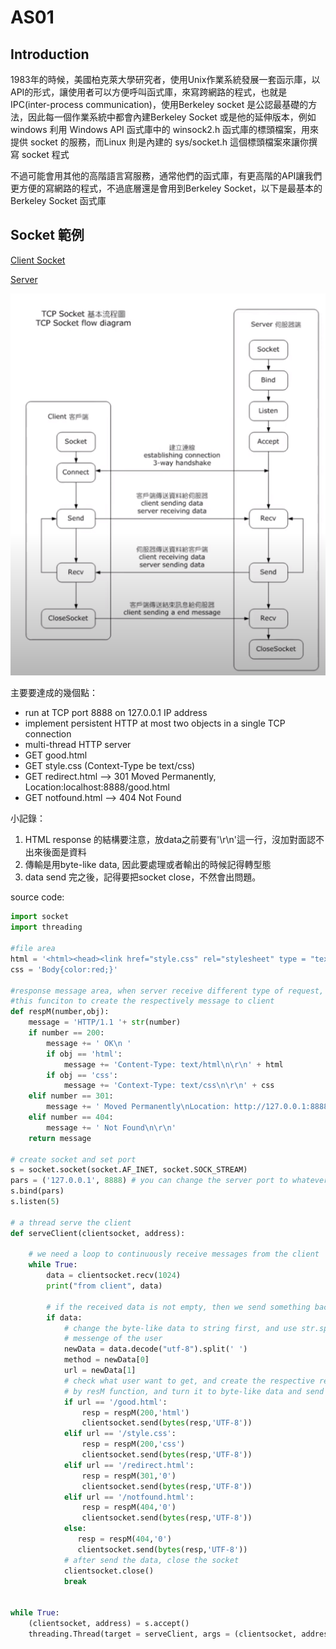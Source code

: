 # AS01

## Introduction

1983年的時候，美國柏克萊大學研究者，使用Unix作業系統發展一套函示庫，以API的形式，讓使用者可以方便呼叫函式庫，來寫跨網路的程式，也就是IPC(inter-process communication)，使用Berkeley socket 是公認最基礎的方法，因此每一個作業系統中都會內建Berkeley Socket 或是他的延伸版本，例如windows 利用 Windows API 函式庫中的 winsock2.h 函式庫的標頭檔案，用來提供 socket 的服務，而Linux 則是內建的 sys/socket.h 這個標頭檔案來讓你撰寫 socket 程式

不過可能會用其他的高階語言寫服務，通常他們的函式庫，有更高階的API讓我們更方便的寫網路的程式，不過底層還是會用到Berkeley Socket，以下是最基本的Berkeley Socket 函式庫

## Socket 範例

[Client Socket](https://github.com/hsiaom26/Socket/blob/master/TCP_Socket_Server.ipynb)

[Server](https://github.com/hsiaom26/Socket/blob/master/TCP_Socket_Client.ipynb)

![figure](as01.png)

主要要達成的幾個點：
- run at TCP port 8888 on 127.0.0.1 IP address
- implement persistent HTTP at most two objects in a single TCP connection
- multi-thread HTTP server
- GET good.html
- GET style.css (Context-Type  be text/css)
- GET redirect.html --> 301 Moved Permanently, Location:localhost:8888/good.html
- GET notfound.html --> 404 Not Found 

小記錄：
1. HTML response 的結構要注意，放data之前要有'\r\n'這一行，沒加對面認不出來後面是資料
2. 傳輸是用byte-like data, 因此要處理或者輸出的時候記得轉型態
3. data send 完之後，記得要把socket close，不然會出問題。

source code:
~~~python
import socket
import threading

#file area
html = '<html><head><link href="style.css" rel="stylesheet" type = "text/css"></head><body>good</body></html>'
css = 'Body{color:red;}'

#response message area, when server receive different type of request, it will call
#this funciton to create the respectively message to client
def respM(number,obj):
    message = 'HTTP/1.1 '+ str(number)
    if number == 200:
        message += ' OK\n '
        if obj == 'html':
            message += 'Content-Type: text/html\n\r\n' + html
        if obj == 'css':
            message += 'Context-Type: text/css\n\r\n' + css
    elif number == 301:
        message += ' Moved Permanently\nLocation: http://127.0.0.1:8888/good.html\n\r\n'
    elif number == 404:
        message += ' Not Found\n\r\n'
    return message

# create socket and set port
s = socket.socket(socket.AF_INET, socket.SOCK_STREAM)
pars = ('127.0.0.1', 8888) # you can change the server port to whatever you want
s.bind(pars)
s.listen(5)

# a thread serve the client
def serveClient(clientsocket, address):
    
    # we need a loop to continuously receive messages from the client
    while True:
        data = clientsocket.recv(1024)
        print("from client", data)
        
        # if the received data is not empty, then we send something back by using send() function
        if data:
            # change the byte-like data to string first, and use str.split to identify the 
            # messenge of the user
            newData = data.decode("utf-8").split(' ')
            method = newData[0]
            url = newData[1]
            # check what user want to get, and create the respective response message to client
            # by resM function, and turn it to byte-like data and send to client
            if url == '/good.html':
                resp = respM(200,'html')
                clientsocket.send(bytes(resp,'UTF-8'))
            elif url == '/style.css':
                resp = respM(200,'css')
                clientsocket.send(bytes(resp,'UTF-8'))
            elif url == '/redirect.html':
                resp = respM(301,'0')
                clientsocket.send(bytes(resp,'UTF-8'))
            elif url == '/notfound.html':
                resp = respM(404,'0')
                clientsocket.send(bytes(resp,'UTF-8'))
            else:
               resp = respM(404,'0')
               clientsocket.send(bytes(resp,'UTF-8')) 
            # after send the data, close the socket
            clientsocket.close()
            break
        

while True:
    (clientsocket, address) = s.accept()
    threading.Thread(target = serveClient, args = (clientsocket, address)).start()
~~~
